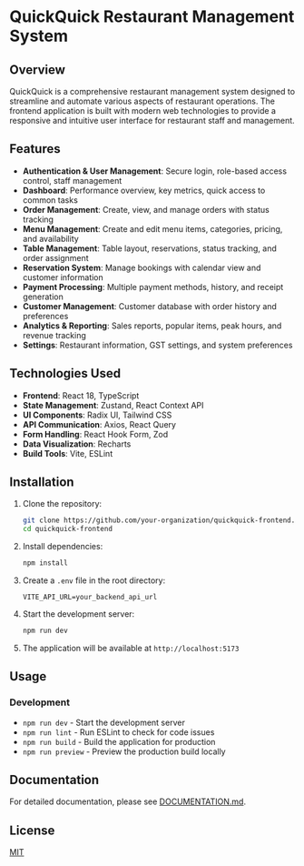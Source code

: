 # QuickQuick Restaurant Management System

## Overview
QuickQuick is a comprehensive restaurant management system designed to streamline and automate various aspects of restaurant operations. The frontend application is built with modern web technologies to provide a responsive and intuitive user interface for restaurant staff and management.

## Features

- **Authentication & User Management**: Secure login, role-based access control, staff management
- **Dashboard**: Performance overview, key metrics, quick access to common tasks
- **Order Management**: Create, view, and manage orders with status tracking
- **Menu Management**: Create and edit menu items, categories, pricing, and availability
- **Table Management**: Table layout, reservations, status tracking, and order assignment
- **Reservation System**: Manage bookings with calendar view and customer information
- **Payment Processing**: Multiple payment methods, history, and receipt generation
- **Customer Management**: Customer database with order history and preferences
- **Analytics & Reporting**: Sales reports, popular items, peak hours, and revenue tracking
- **Settings**: Restaurant information, GST settings, and system preferences

## Technologies Used

- **Frontend**: React 18, TypeScript
- **State Management**: Zustand, React Context API
- **UI Components**: Radix UI, Tailwind CSS
- **API Communication**: Axios, React Query
- **Form Handling**: React Hook Form, Zod
- **Data Visualization**: Recharts
- **Build Tools**: Vite, ESLint

## Installation

1. Clone the repository:
   ```bash
   git clone https://github.com/your-organization/quickquick-frontend.git
   cd quickquick-frontend
   ```

2. Install dependencies:
   ```bash
   npm install
   ```

3. Create a `.env` file in the root directory:
   ```
   VITE_API_URL=your_backend_api_url
   ```

4. Start the development server:
   ```bash
   npm run dev
   ```

5. The application will be available at `http://localhost:5173`

## Usage

### Development
- `npm run dev` - Start the development server
- `npm run lint` - Run ESLint to check for code issues
- `npm run build` - Build the application for production
- `npm run preview` - Preview the production build locally

## Documentation

For detailed documentation, please see [DOCUMENTATION.md](./DOCUMENTATION.md).

## License

[MIT](LICENSE)

